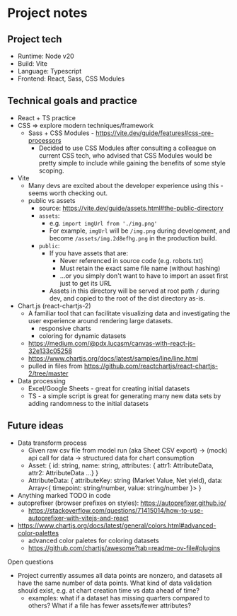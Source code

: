 # Project notes

## Project tech

- Runtime: Node v20
- Build: Vite
- Language: Typescript
- Frontend: React, Sass, CSS Modules

## Technical goals and practice

- React + TS practice
- CSS => explore modern techniques/framework
   - Sass + CSS Modules - https://vite.dev/guide/features#css-pre-processors
      - Decided to use CSS Modules after consulting a colleague on current CSS tech, who advised that
        CSS Modules would be pretty simple to include while gaining the benefits of some style scoping.
- Vite
   - Many devs are excited about the developer experience using this - seems worth checking out.
   - public vs assets
      - source: https://vite.dev/guide/assets.html#the-public-directory
      - `assets`:
         - e.g. `import imgUrl from './img.png'`
         - For example, `imgUrl` will be `/img.png` during development, and become `/assets/img.2d8efhg.png` in the production build.
      - `public`:
         - If you have assets that are:
           - Never referenced in source code (e.g. robots.txt)
           - Must retain the exact same file name (without hashing)
           - ...or you simply don't want to have to import an asset first just to get its URL
         - Assets in this directory will be served at root path `/` during dev, and copied to the root of the dist directory as-is.
- Chart.js (react-chartjs-2)
   - A familiar tool that can facilitate visualizing data and investigating the user experience around rendering large datasets.
      - responsive charts
      - coloring for dynamic datasets
   - https://medium.com/@pdx.lucasm/canvas-with-react-js-32e133c05258
   - https://www.chartjs.org/docs/latest/samples/line/line.html
   - pulled in files from https://github.com/reactchartjs/react-chartjs-2/tree/master
- Data processing
   - Excel/Google Sheets - great for creating initial datasets
   - TS - a simple script is great for generating many new data sets by adding randomness to the initial datasets

## Future ideas

- Data transform process
   - Given raw csv file from model run (aka Sheet CSV export) -> (mock) api call for data -> structured data for chart consumption
   - Asset: { id: string, name: string, attributes: { attr1: AttributeData, attr2: AttributeData ...} }
   - AttributeData: { attributeKey: string (Market Value, Net yield), data: Array<{ timepoint: string/number, value: string/number }> }
- Anything marked TODO in code
- autoprefixer (browser prefixes on styles): https://autoprefixer.github.io/
   - https://stackoverflow.com/questions/71415014/how-to-use-autoprefixer-with-vitejs-and-react
- https://www.chartjs.org/docs/latest/general/colors.html#advanced-color-palettes
   - advanced color paletes for coloring datasets
   - https://github.com/chartjs/awesome?tab=readme-ov-file#plugins

Open questions
- Project currently assumes all data points are nonzero, and datasets all have the same number of
  data points. What kind of data validation should exist, e.g. at chart creation time vs data ahead of time?
   - examples: what if a dataset has missing quarters compared to others? What if a file has fewer assets/fewer attributes?